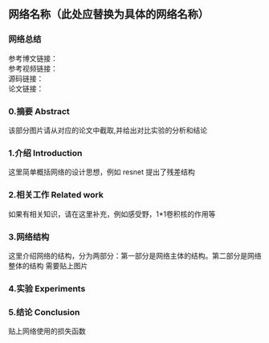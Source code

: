 ## 网络名称（此处应替换为具体的网络名称）

### 网络总结
参考博文链接：  
参考视频链接：  
源码链接：  
论文链接：  

### 0.摘要 Abstract
该部分图片请从对应的论文中截取,并给出对比实验的分析和结论

### 1.介绍 Introduction
这里简单概括网络的设计思想，例如 resnet 提出了残差结构  

### 2.相关工作 Related work
如果有相关知识，请在这里补充，例如感受野，1*1卷积核的作用等

### 3.网络结构
这里介绍网络的结构，分为两部分：第一部分是网络主体的结构。第二部分是网络整体的结构 
需要贴上图片  

### 4.实验 Experiments

### 5.结论 Conclusion
贴上网络使用的损失函数









